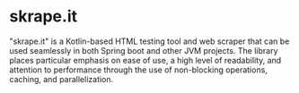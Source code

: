 skrape.it
===========

"skrape.it" is a Kotlin-based HTML testing tool and web scraper 
that can be used seamlessly in both Spring boot and other JVM projects. 
The library places particular emphasis on ease of use, a high level of 
readability, and attention to performance through the use of non-blocking 
operations, caching, and parallelization.